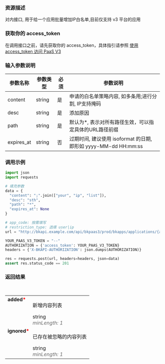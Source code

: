 ### 资源描述
对内接口, 用于给一个应用批量增加IP白名单,目前仅支持 v3 平台的应用

### 获取你的 access_token
在调用接口之前，请先获取你的 access_token，具体指引请参照 [使用 access_token 访问 PaaS V3](https://bk.tencent.com/docs/markdown/PaaS3.0/topics/paas/access_token)

### 输入参数说明
|   参数名称   |    参数类型  |  必须  |     参数说明     |
| ------------ | ------------ | ------ | ---------------- |
| content   | string | 是 | 申请的白名单策略内容, 如多条用;进行分割, IP支持掩码 |
| desc | string | 是 | 添加原因 | 
| path | string | 是 | 默认为*, 表示对所有路径生效，可以指定具体的URL路径前缀 |
| expires_at | string | 否 | 过期时间, 建议使用 isoformat 的日期, 即形如 yyyy-MM-dd HH:mm:ss |


### 调用示例
```python
import json
import requests

# 填充参数
data = {
  "content": ";".join(["your", "ip", "list"]),
  "desc": "sth",
  "path": "*",
  "expires_at": None
}

# app_code: 按需填写
# restriction_type: 选填 user|ip
url = "http://bkapi.example.com/api/bkpaas3/prod/bkapps/applications/{app_code}/access_control/restriction_type/{restriction_type}/strategy/"

YOUR_PAAS_V3_TOKEN = "--"
AUTHORIZATION = {'access_token': YOUR_PAAS_V3_TOKEN}
headers = {'X-BKAPI-AUTHORIZATION': json.dumps(AUTHORIZATION)}

res = requests.post(url, headers=headers, json=data)
assert res.status_code == 201
```

### 返回结果
<table class="model"><tbody><tr class="false"><td style="vertical-align: top; padding-right: 0.2em; font-weight: bold;"><!-- react-text: 5096 -->added<!-- /react-text --><span style="color: red;">*</span></td><td style="vertical-align: top;"><span class="model"><span class=""><div class="markdown"><p>新增内容列表</p>
</div><span><span class="model"><span class="prop"><span class="prop-type">string</span><span style="color: rgb(107, 107, 107); font-style: italic;"><br><!-- react-text: 5111 -->minLength<!-- /react-text --><!-- react-text: 5112 -->: <!-- /react-text --><!-- react-text: 5113 -->1<!-- /react-text --></span></span></span></span></span></span></td></tr><tr class="false"><td style="vertical-align: top; padding-right: 0.2em; font-weight: bold;"><!-- react-text: 5117 -->ignored<!-- /react-text --><span style="color: red;">*</span></td><td style="vertical-align: top;"><span class="model"><span class=""><div class="markdown"><p>已存在被忽略的内容列表</p>
</div><span><span class="model"><span class="prop"><span class="prop-type">string</span><span style="color: rgb(107, 107, 107); font-style: italic;"><br><!-- react-text: 5148 -->minLength<!-- /react-text --><!-- react-text: 5149 -->: <!-- /react-text --><!-- react-text: 5150 -->1<!-- /react-text --></span></span></span></span></span></span></td></tr><tr>&nbsp;</tr></tbody></table>
